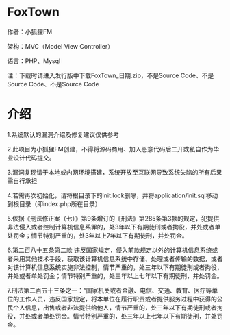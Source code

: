 # FoxTown
作者：小狐狸FM

架构：MVC（Model View Controller）

语言：PHP、Mysql

注：下载时请进入发行版中下载FoxTown_日期.zip，不是Source Code、不是Source Code、不是Source Code

# 介绍
1.系统默认的漏洞介绍及修复建议仅供参考

2.此项目为小狐狸FM创建，不得将源码商用、加入恶意代码后二开或私自作为毕业设计代码提交。

3.漏洞复现请于本地或内网环境搭建，系统开放至互联网导致系统失陷的所有后果需自行承担

4.若需再次初始化，请将根目录下的init.lock删除，并将application/init.sql移动到根目录（即index.php所在目录）

5.依据《刑法修正案（七）》第9条增订的《刑法》第285条第3款的规定，犯提供非法侵入或者控制计算机信息系罪的，处3年以下有期徒刑或者拘役，并处或者单处罚金；情节特别严重的，处3年以上7年以下有期徒刑，并处罚金。

6.第二百八十五条第二款 违反国家规定，侵入前款规定以外的计算机信息系统或者采用其他技术手段，获取该计算机信息系统中存储、处理或者传输的数据，或者对该计算机信息系统实施非法控制，情节严重的，处三年以下有期徒刑或者拘役，并处或者单处罚金；情节特别严重的，处三年以上七年以下有期徒刑，并处罚金。

7.刑法第二百五十三条之一：“国家机关或者金融、电信、交通、教育、医疗等单位的工作人员，违反国家规定，将本单位在履行职责或者提供服务过程中获得的公民个人信息，出售或者非法提供给他人，情节严重的，处三年以下有期徒刑或者拘役，并处或者单处罚金。情节特别严重的，处三年以上七年以下有期徒刑，并处罚金。
